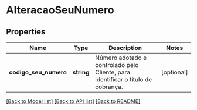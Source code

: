 # AlteracaoSeuNumero

## Properties
Name | Type | Description | Notes
------------ | ------------- | ------------- | -------------
**codigo_seu_numero** | **string** | Número adotado e controlado pelo Cliente, para identificar o título de cobrança. | [optional] 

[[Back to Model list]](../../README.md#documentation-for-models) [[Back to API list]](../../README.md#documentation-for-api-endpoints) [[Back to README]](../../README.md)

